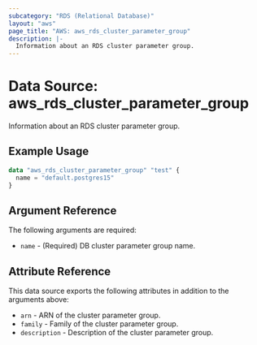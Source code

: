 ```yaml
---
subcategory: "RDS (Relational Database)"
layout: "aws"
page_title: "AWS: aws_rds_cluster_parameter_group"
description: |-
  Information about an RDS cluster parameter group.
---
```


# Data Source: aws_rds_cluster_parameter_group

Information about an RDS cluster parameter group.

## Example Usage

```terraform
data "aws_rds_cluster_parameter_group" "test" {
  name = "default.postgres15"
}
```

## Argument Reference

The following arguments are required:

* `name` - (Required) DB cluster parameter group name.

## Attribute Reference

This data source exports the following attributes in addition to the arguments above:

* `arn` - ARN of the cluster parameter group.
* `family` - Family of the cluster parameter group.
* `description` - Description of the cluster parameter group.
